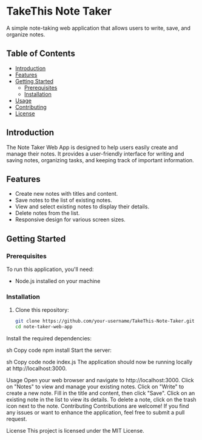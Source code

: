 # TakeThis Note Taker

A simple note-taking web application that allows users to write, save, and organize notes.

## Table of Contents

- [Introduction](#introduction)
- [Features](#features)
- [Getting Started](#getting-started)
  - [Prerequisites](#prerequisites)
  - [Installation](#installation)
- [Usage](#usage)
- [Contributing](#contributing)
- [License](#license)

## Introduction

The Note Taker Web App is designed to help users easily create and manage their notes. It provides a user-friendly interface for writing and saving notes, organizing tasks, and keeping track of important information.

## Features

- Create new notes with titles and content.
- Save notes to the list of existing notes.
- View and select existing notes to display their details.
- Delete notes from the list.
- Responsive design for various screen sizes.

## Getting Started

### Prerequisites

To run this application, you'll need:

- Node.js installed on your machine

### Installation

1. Clone this repository:

   ```sh
   git clone https://github.com/your-username/TakeThis-Note-Taker.git
   cd note-taker-web-app

Install the required dependencies:

sh
Copy code
npm install
Start the server:

sh
Copy code
node index.js
The application should now be running locally at http://localhost:3000.

Usage
Open your web browser and navigate to http://localhost:3000.
Click on "Notes" to view and manage your existing notes.
Click on "Write" to create a new note. Fill in the title and content, then click "Save".
Click on an existing note in the list to view its details.
To delete a note, click on the trash icon next to the note.
Contributing
Contributions are welcome! If you find any issues or want to enhance the application, feel free to submit a pull request.

License
This project is licensed under the MIT License.
